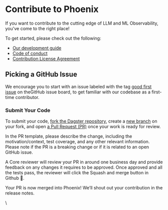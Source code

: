 # Contribute to Phoenix

If you want to contribute to the cutting edge of LLM and ML Observability, you've come to the right place!&#x20;

To get started, please check out the following:

* [Our development guide](https://github.com/Arize-ai/phoenix/blob/main/DEVELOPMENT.md)
* [Code of conduct](https://github.com/Arize-ai/phoenix/blob/main/CODE\_OF\_CONDUCT.md)
* [Contribution License Agreement](https://github.com/Arize-ai/phoenix/blob/main/CLA.md)

## Picking a GitHub Issue

We encourage you to start with an issue labeled with the tag [good first issue](https://github.com/Arize-ai/phoenix/issues?q=is%3Aissue+is%3Aopen+label%3A%22good+first+issue%22) on theGitHub issue board, to get familiar with our codebase as a first-time contributor.

### Submit Your Code <a href="#submit-your-code" id="submit-your-code"></a>

To submit your code, [fork the Dagster repository](https://help.github.com/en/articles/fork-a-repo), create a [new branch](https://help.github.com/en/desktop/contributing-to-projects/creating-a-branch-for-your-work) on your fork, and open [a Pull Request (PR)](https://help.github.com/en/articles/creating-a-pull-request-from-a-fork) once your work is ready for review.

In the PR template, please describe the change, including the motivation/context, test coverage, and any other relevant information. Please note if the PR is a breaking change or if it is related to an open GitHub issue.

A Core reviewer will review your PR in around one business day and provide feedback on any changes it requires to be approved. Once approved and all the tests  pass, the reviewer will click the Squash and merge button in Github 🥳.

Your PR is now merged into Phoenix! We’ll shout out your contribution in the release notes.

\


